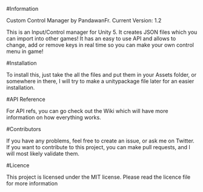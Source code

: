 #Information

Custom Control Manager by PandawanFr. Current Version: 1.2

This is an Input/Control manager for Unity 5. It creates JSON files which you can import into other games!
It has an easy to use API and allows to change, add or remove keys in real time so you can make your own control menu in game!

#Installation

To install this, just take the all the files and put them in your Assets folder, or somewhere in there, I will try to make a unitypackage file later for an easier installation.

#API Reference

For API refs, you can go check out the Wiki which will have more information on how everything works.

#Contributors

If you have any problems, feel free to create an issue, or ask me on Twitter. 
If you want to contribute to this project, you can make pull requests, and I will most likely validate them. 

#Licence

This project is licensed under the MIT license. Please read the licence file for more information
